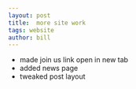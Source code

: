 ```yaml
---
layout: post
title:  more site work
tags: website
author: bill
---
```

* made join us link open in new tab
* added news page
* tweaked post layout
